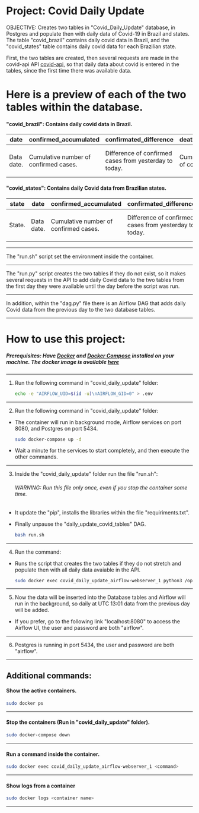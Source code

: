 # Project: Covid Daily Update
OBJECTIVE: Creates two tables in "Covid_Daily_Update" database, in Postgres and populate then with daily data of Covid-19 in Brazil and states. The table "covid_brazil" contains daily covid data in Brazil, and the "covid_states" table contains daily covid data for each Brazilian state.

 First, the two tables are created, then several requests are made in the covid-api API [covid-api](http://covid-api.com/api/), so that daily data about covid is entered in the tables, since the first time there was available data.
 
 # Here is a preview of each of the two tables within the database.

#### "covid_brazil": Contains daily covid data in Brazil.

| date       | confirmed_accumulated                 | confirmated_difference                                 | deaths_accumulated                     | deaths_difference                                       | last_update       |
|------------|---------------------------------------|--------------------------------------------------------|----------------------------------------|---------------------------------------------------------|-------------------|
| Data date. | Cumulative number of confirmed cases. | Difference of confirmed cases from yesterday to today. | Cumulative number of confirmed deaths. | Difference of confirmed deaths from yesterday to today. | Last data update. |

#### "covid_states": Contains daily Covid data from Brazilian states.

| state  | date       | confirmed_accumulated                 | confirmated_difference                                 | deaths_accumulated                     | deaths_difference                                       | last_update       |
|--------|------------|---------------------------------------|--------------------------------------------------------|----------------------------------------|---------------------------------------------------------|-------------------|
| State. | Data date. | Cumulative number of confirmed cases. | Difference of confirmed cases from yesterday to today. | Cumulative number of confirmed deaths. | Difference of confirmed deaths from yesterday to today. | Last data update. |
---
The "run.sh" script set the environment inside the container.

---
The "run.py" script creates the two tables if they do not exist, so it makes several requests in the API to add daily Covid data to the two tables from the first day they were available until the day before the script was run.

---
In addition, within the "dag.py" file there is an Airflow DAG that adds daily Covid data from the previous day to the two database tables.

---
# How to use this project:

##### Prerequisites: Have [Docker](https://www.docker.com) and [Docker Compose](https://docs.docker.com/compose/install/#install-compose) installed on your machine. The docker image is available [here](https://airflow.apache.org/docs/apache-airflow/stable/docker-compose.yaml)

---
1. Run the following command in "covid_daily_update" folder:
    ```sh
    echo -e "AIRFLOW_UID=$(id -u)\nAIRFLOW_GID=0" > .env
    ```

---
2. Run the following command in "covid_daily_update" folder:
- The container will run in background mode, Airflow services on port 8080, and Postgres on port 5434.

    ```sh
    sudo docker-compose up -d
    ```
- Wait a minute for the services to start completely, and then execute the other commands.

---
3. Inside the "covid_daily_update" folder run the file "run.sh":
    ###### WARNING: Run this file only once, even if you stop the container some time.

- It update the "pip", installs the libraries within the file "requiriments.txt".
- Finally unpause the "daily_update_covid_tables" DAG.

    ```sh
    bash run.sh
    ```
---
4. Run the command:
    
- Runs the script that creates the two tables if they do not stretch and populate then with all daily data avaiable in the API.

    ```sh
    sudo docker exec covid_daily_update_airflow-webserver_1 python3 /opt/airflow/project/run.py
    ```

---
5. Now the data will be inserted into the Database tables and Airflow will run in the background, so daily at UTC 13:01 data from the previous day will be added.
- If you prefer, go to the following link "localhost:8080" to access the Airflow UI, the user and password are both "airflow".

---
6. Postgres is running in port 5434, the user and password are both "airflow".
---

## Additional commands:

#### Show the active containers.
```sh
sudo docker ps
```

---
#### Stop the containers (Run in "covid_daily_update" folder).
```sh
sudo docker-compose down
``` 
---
#### Run a command inside the container.
```sh
sudo docker exec covid_daily_update_airflow-webserver_1 <command>
```

---
#### Show logs from a container
```sh
sudo docker logs <container name>
```
---
